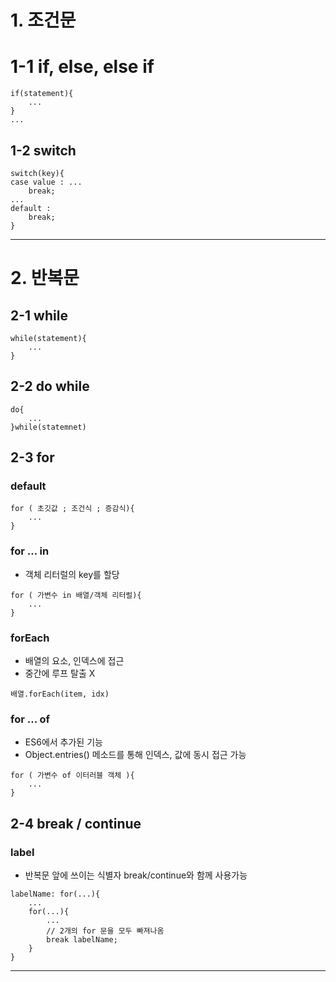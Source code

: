 # 1. 조건문

# 1-1 if, else, else if

```
if(statement){
	...
}
...
```

## 1-2 switch

```
switch(key){
case value : ...
	break;
...
default :
	break;
}
```

---

# 2. 반복문

## 2-1 while

```
while(statement){
	...
}
```

## 2-2 do while

```
do{
	...
}while(statemnet)
```

## 2-3 for

### default

```
for ( 초깃값 ; 조건식 ; 증감식){
	...
}
```

### for ... in

- 객체 리터럴의 key를 할당

```
for ( 가변수 in 배열/객체 리터럴){
	...
}
```

### forEach

- 배열의 요소, 인덱스에 접근
- 중간에 루프 탈출 X

```
배열.forEach(item, idx)
```

### for ... of

- ES6에서 추가된 기능
- Object.entries() 메소드를 통해 인덱스, 값에 동시 접근 가능

```
for ( 가변수 of 이터러블 객체 ){
	...
}
```

## 2-4 break / continue

### label

- 반복문 앞에 쓰이는 식별자 break/continue와 함께 사용가능

```
labelName: for(...){
	...
	for(...){
		...
		// 2개의 for 문을 모두 빠져나옴
		break labelName;
	}
}
```

---
